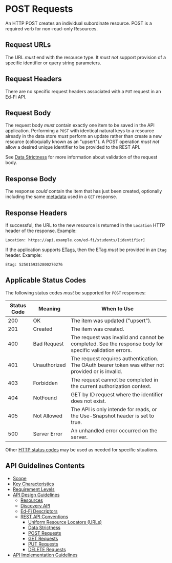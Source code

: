 # POST Requests

An HTTP POST creates an individual subordinate resource. POST is a required verb
for non-read-only Resources.

## Request URLs

The URL _must_ end with the resource type. It _must not_ support provision of a
specific identifier or query string parameters.

## Request Headers

There are no specific request headers associated with a `PUT` request in an
Ed-Fi API.

## Request Body

The request body _must_ contain exactly one item to be saved in the API
application. Performing a `POST` with identical natural keys to a resource
already in the data store _must_ perform an update rather than create a new
resource (colloquially known as an "upsert"). A POST operation _must not_ allow
a desired unique identifier to be provided to the REST API.

See [Data Strictness](./DATA-STRICTNESS.md) for more information about
validation of the request body.

## Response Body

The response _could_ contain the item that has just been created, optionally
including the same [metadata](./GET-REQUESTS.md#metadata) used in a `GET`
response.

## Response Headers

If successful, the URL to the new resource is returned in the `Location` HTTP
header of the response. Example:

```none
Location: https://api.example.com/ed-fi/students/[identifier]
```

If the application supports [ETags](./REST-API.md#etags), then the ETag _must_
be provided in an `Etag` header. Example:

```none
Etag: 5250159352800270276
```

## Applicable Status Codes

The following status codes _must_ be supported for `POST` responses:

| Status Code | Meaning      | When to Use                                                                                            |
| ----------- | ------------ | ------------------------------------------------------------------------------------------------------ |
| 200         | OK           | The item was updated ("upsert").                                                                       |
| 201         | Created      | The item was created.                                                                                  |
| 400         | Bad Request  | The request was invalid and cannot be completed. See the response body for specific validation errors. |
| 401         | Unauthorized | The request requires authentication. The OAuth bearer token was either not provided or is invalid.     |
| 403         | Forbidden    | The request cannot be completed in the current authorization context.                                  |
| 404         | NotFound     | GET by ID request where the identifier does not exist.                                                 |
| 405         | Not Allowed  | The API is only intende for reads, or the Use-Snapshot header is set to true.                          |
| 500         | Server Error | An unhandled error occurred on the server.                                                             |

Other [HTTP status codes](./REST-API.md#status-codes) may be used as needed for specific situations.

## API Guidelines Contents

* [Scope](../SCOPE.md)
* [Key Characteristics](../KEY-CHARACTERISTICS.md)
* [Requirement Levels](../REQUIREMENT-LEVELS.md)
* [API Design Guidelines](../API-DESIGN-GUIDELINES/README.md)
  * [Resources](RESOURCES.md)
  * [Discovery API](./DISCOVERY-API.md)
  * [Ed-Fi Descriptors](./ED-FI-DESCRIPTORS.md)
  * [REST API Conventions](./REST-API.md)
    * [Uniform Resource Locators (URLs)](./UNIFORM-RESOURCE-LOCATORS.md)
    * [Data Strictness](./DATA-STRICTNESS.md)
    * [POST Requests](./POST-REQUESTS.md)
    * [GET Requests](./GET-REQUESTS.md)
    * [PUT Requests](./PUT-REQUESTS.md)
    * [DELETE Requests](./DELETE-REQUESTS.md)
* [API Implementation Guidelines](../API-IMPLEMENTATION-GUIDELINES/README.md)
